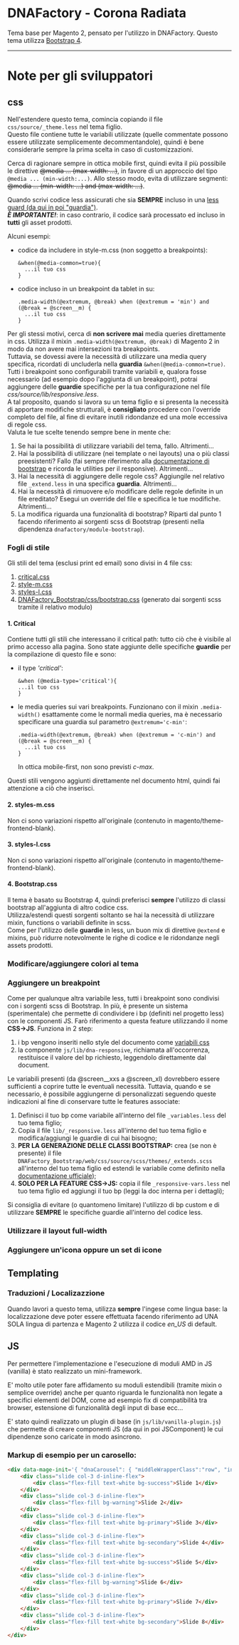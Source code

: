 # DNAFactory - Corona Radiata
Tema base per Magento 2, pensato per l'utilizzo in DNAFactory.
Questo tema utilizza [Bootstrap 4](https://getbootstrap.com/docs/4.5/).
___

# Note per gli sviluppatori

## css
Nell'estendere questo tema, comincia copiando il file `css/source/_theme.less` nel tema figlio.  
Questo file contiene tutte le variabili utilizzate (quelle commentate possono essere utilizzate semplicemente decommentandole), quindi è bene considerarle sempre la prima scelta in caso di customizzazioni.

Cerca di ragionare sempre in ottica mobile first, quindi evita il più possibile le direttive ~~@media ... (max-width: ...)~~, in favore di un approccio del tipo `@media ... (min-width:...)`.
Allo stesso modo, evita di utilizzare segmenti: ~~@media ... (min-width: ...) and (max-width: ...)~~.

Quando scrivi codice less assicurati che sia **SEMPRE** incluso in una [less guard (da qui in poi "guardia")](http://lesscss.org/features/#mixins-feature-mixin-guards-feature).  
***È IMPORTANTE!***: in caso contrario, il codice sarà processato ed incluso in **tutti** gli asset prodotti.

Alcuni esempi:
* codice da includere in style-m.css (non soggetto a breakpoints):  
  ```less
  &when(@media-common=true){
    ...il tuo css
  }
  ```
* codice incluso in un breakpoint da tablet in su:  
  ```less
  .media-width(@extremum, @break) when (@extremum = 'min') and (@break = @screen__m) {
    ...il tuo css
  }
  ```
Per gli stessi motivi, cerca di **non scrivere mai** media queries direttamente in css. Utilizza il mixin `.media-width(@extremum, @break)` di Magento 2 in modo da non avere mai intersezioni tra breakpoints.  
Tuttavia, se dovessi avere la necessità di utilizzare una media query specifica, ricordati di uncluderla nella **guardia** `&when(@media-common=true)`.  
Tutti i breakpoint sono configurabili tramite variabili e, qualora fosse necessario (ad esempio dopo l'aggiunta di un breakpoint), potrai aggiungere delle **guardie** specifiche per la tua configurazione nel file _css/source/lib/responsive.less_.  
A tal proposito, quando si lavora su un tema figlio e si presenta la necessità di apportare modifiche strutturali, è **consigliato** procedere con l'override completo del file, al fine di evitare inutili ridondanze ed una mole eccessiva di regole css.  
Valuta le tue scelte tenendo sempre bene in mente che:
1. Se hai la possibilità di utilizzare variabili del tema, fallo. Altrimenti...
2. Hai la possibilità di utilizzare (nei template o nei layouts) una o più classi preesistenti? Fallo (fai sempre riferimento alla [documentazione di bootstrap](https://getbootstrap.com/docs/4.5/) e ricorda le utilities per il responsive). Altrimenti...
3. Hai la necessità di aggiungere delle regole css? Aggiungile nel relativo file `_extend.less` in una specifica **guardia**. Altrimenti...
4. Hai la necessità di rimuovere e/o modificare delle regole definite in un file ereditato? Esegui un override del file e specifica le tue modifiche. Altrimenti...
5. La modifica riguarda una funzionalità di bootstrap? Riparti dal punto 1 facendo riferimento ai sorgenti scss di Bootstrap (presenti nella dipendenza `dnafactory/module-bootstrap`).

### Fogli di stile

Gli stili del tema (esclusi print ed email) sono divisi in 4 file css:
1. [critical.css](#1-critical)
2. [style-m.css](#2-style-mcss)
3. [styles-l.css](#3-styles-lcss)
4. [DNAFactory_Bootstrap/css/bootstrap.css](#4-bootstrapcss) (generato dai sorgenti scss tramite il relativo modulo)

#### 1. Critical
Contiene tutti gli stili che interessano il critical path: tutto ciò che è visibile al primo accesso alla pagina.
Sono state aggiunte delle specifiche **guardie** per la compilazione di questo file e sono:
* il type _'critical'_:  
  ```less
  &when (@media-type='critical'){
  ...il tuo css
  }
  ```
* le media queries sui vari breakpoints. Funzionano con il mixin `.media-width()` esattamente come le normali media queries, ma è necessario specificare una guardia sul parametro `@extremum='c-min'`:  
  ```less
  .media-width(@extremum, @break) when (@extremum = 'c-min') and (@break = @screen__m) {
    ...il tuo css
  }
  ```
  In ottica mobile-first, non sono previsti _c-max_.

Questi stili vengono aggiunti direttamente nel documento html, quindi fai attenzione a ciò che inserisci.
#### 2. styles-m.css
Non ci sono variazioni rispetto all'originale (contenuto in magento/theme-frontend-blank).
#### 3. styles-l.css
Non ci sono variazioni rispetto all'originale (contenuto in magento/theme-frontend-blank).
#### 4. Bootstrap.css
Il tema è basato su Bootstrap 4, quindi preferisci **sempre** l'utilizzo di classi bootstrap all'aggiunta di altro codice css.  
Utilizza/estendi questi sorgenti soltanto se hai la necessità di utilizzare mixin, functions o variabili definite in scss.  
Come per l'utilizzo delle **guardie** in less, un buon mix di direttive `@extend` e mixins, può ridurre notevolmente le righe di codice e le ridondanze negli assets prodotti.

### Modificare/aggiungere colori al tema

### Aggiungere un breakpoint
Come per qualunque altra variabile less, tutti i breakpoint sono condivisi con i sorgenti scss di Bootstrap.
In più, è presente un sistema (sperimentale) che permette di condividere i bp (definiti nel progetto less) con le componenti JS.
Farò riferimento a questa feature utilizzando il nome __CSS->JS__. Funziona in 2 step:
1. i bp vengono inseriti nello style del documento come [variabili css](https://www.w3.org/TR/css-variables-1/)
2. la componente `js/lib/dna-responsive`, richiamata all'occorrenza, restituisce il valore del bp richiesto, leggendolo direttamente dal document.


Le variabili presenti (da @screen__xxs a @screen_xl) dovrebbero essere sufficienti a coprire tutte le eventuali necessità.
Tuttavia, quando e se necessario, è possibile aggiungerne di personalizzati seguendo queste indicazioni al fine di conservare tutte le features associate:
1. Definisci il tuo bp come variabile all'interno del file `_variables.less` del tuo tema figlio;
2. Copia il file `lib/_responsive.less` all'interno del tuo tema figlio e modifica/aggiungi le guardie di cui hai bisogno;
3. __PER LA GENERAZIONE DELLE CLASSI BOOTSTRAP:__ crea (se non è presente) il file `DNAFactory_Bootstrap/web/css/source/scss/themes/_extends.scss` 
   all'interno del tuo tema figlio ed estendi le variabile come definito nella [documentazione ufficiale](https://getbootstrap.com/docs/4.5/layout/grid/#variables));
4. __SOLO PER LA FEATURE CSS->JS:__ copia il file `_responsive-vars.less` nel tuo tema figlio ed aggiungi il tuo bp (leggi la doc interna per i dettagli);

Si consiglia di evitare (o quantomeno limitare) l'utilizzo di bp custom e di utilizzare __SEMPRE__ le specifiche guardie all'interno del codice less.

### Utilizzare il layout full-width

### Aggiungere un'icona oppure un set di icone

## Templating

### Traduzioni / Localizazzione
Quando lavori a questo tema, utilizza **sempre** l'ingese come lingua base: la localizzazione deve poter essere effettuata facendo riferimento ad UNA SOLA lingua di partenza e Magento 2 utilizza il codice _en_US_ di default.



## JS
Per permettere l'implementazione e l'esecuzione di moduli AMD in JS (vanilla) è stato realizzato un mini-framework.

E' molto utile poter fare affidamento su moduli estendibili (tramite mixin o semplice override) anche per 
quanto riguarda le funzionalità non legate a specifici elementi del DOM, come ad esempio fix di compatibilità tra
browser, estensione di funzionalità degli input di base ecc...

E' stato quindi realizzato un plugin di base (in `js/lib/vanilla-plugin.js`) che permette di creare componenti JS
(da qui in poi JSComponent) le cui dipendenze sono caricate in modo asincrono.


### Markup di esempio per un carosello:
```html
<div data-mage-init='{ "dnaCarousel": { "middleWrapperClass":"row", "innerWrapperClass":"w-100" } }' class="slider flex-row d-flex flex-nowrap overflow-hidden">
    <div class="slide col-3 d-inline-flex">
        <div class="flex-fill text-white bg-success">Slide 1</div>
    </div>
    <div class="slide col-3 d-inline-flex">
        <div class="flex-fill bg-warning">Slide 2</div>
    </div>
    <div class="slide col-3 d-inline-flex">
        <div class="flex-fill text-white bg-primary">Slide 3</div>
    </div>
    <div class="slide col-3 d-inline-flex">
        <div class="flex-fill text-white bg-secondary">Slide 4</div>
    </div>
    <div class="slide col-3 d-inline-flex">
        <div class="flex-fill text-white bg-success">Slide 5</div>
    </div>
    <div class="slide col-3 d-inline-flex">
        <div class="flex-fill bg-warning">Slide 6</div>
    </div>
    <div class="slide col-3 d-inline-flex">
        <div class="flex-fill text-white bg-primary">Slide 7</div>
    </div>
    <div class="slide col-3 d-inline-flex">
        <div class="flex-fill text-white bg-secondary">Slide 8</div>
    </div>
</div>
```